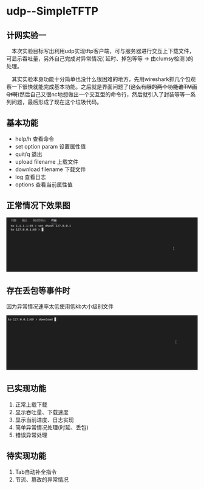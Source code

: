# udp--SimpleTFTP

## 计网实验一

&emsp;本次实验目标写出利用udp实现tftp客户端，可与服务器进行交互上下载文件，可显示吞吐量，另外自己完成对异常情况( 延时、掉包等等 -> 由clumsy检测 )的处理。

&emsp;其实实验本身功能十分简单也没什么很困难的地方，先用wireshark抓几个包观察一下很快就能完成基本功能。之后就是界面问题了(~~这么有限的两个功能谁TM画Qt啊~~)然后自己又很nc地想做出一个交互型的命令行，然后就引入了封装等等一系列问题，最后形成了现在这个垃圾代码。

## 基本功能

- help/h              查看命令
- set option param    设置属性值
- quit/q              退出
- upload filename     上载文件
- download filename   下载文件
- log                 查看日志
- options             查看当前属性值

## 正常情况下效果图

![运行状态](./Resources/img/1.gif)

## 存在丢包等事件时

因为异常情况速率太低使用低kb大小级别文件

![异常情况](./Resources/img/2.gif)

## 已实现功能

1. 正常上载下载
2. 显示吞吐量、下载速度
3. 显示当前进度、日志实现
4. 简单异常情况处理(时延、丢包)
5. 错误异常处理

## 待实现功能

1. Tab自动补全指令
2. 节流、篡改的异常情况